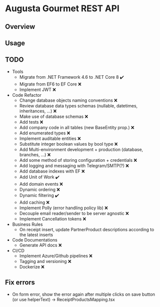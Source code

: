 ﻿# Augusta Gourmet REST API

## Overview

## Usage

## TODO

* Tools
  * Migrate from .NET Framework 4.6 to .NET Core 8 ✔️
  * Migrate from EF6 to EF Core ❌
  * Implement JWT ❌
* Code Refactor
  * Change database objects naming conventions ❌
  * Review database data types schemas (nullable, datetimes, inheritances, ...) ❌
  * Make use of database schemas ❌
  * Add tests ❌
  * Add company code in all tables (new BaseEntity prop.) ❌
  * Add enumerated types ❌
  * Implement auditable entities ❌
  * Substitute integer boolean values by bool type ❌
  * Add Multi-environment development + production (database, branches, ...) ❌
  * Add some method of storing configuration + credentials ❌
  * Add logging and messaging with Telegram/SMTP(?) ❌
  * Add database indexes with EF ❌
  * Add Unit of Work ✔️
  * Add domain events ❌
  * Dynamic ordering ❌
  * Dynamic filtering ✔️
  * Add caching ❌
  * Implement Polly (error handling policy lib) ❌
  * Decouple email reader/sender to be server agnostic ❌
  * Implement Cancellation tokens ❌
* Business Rules
  * On receipt insert, update PartnerProduct descriptions according to the latest inserts
* Code Documentations
  * Generate API docs ❌
* CI/CD
  * Implement Azure/Github pipelines ❌
  * Tagging and versioning ❌
  * Dockerize ❌

## Fix errors

* On form error, show the error again after multiple clicks on save button (or use helperText) -> ReceiptProductsMapping.tsx
